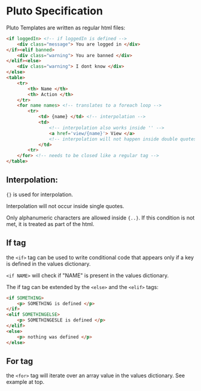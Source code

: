 # Pluto Specification

Pluto Templates are written as regular html files:

```html
<if loggedIn> <!-- if loggedIn is defined -->
	<div class="message"> You are logged in </div>
</if><elif banned>
	<div class="warning"> You are banned </div>
</elif><else>
	<div class="warning"> I dont know </div>
</else>
<table>
	<tr>
		<th> Name </th>
		<th> Action </th>
	</tr>
	<for name names> <!-- translates to a foreach loop -->
		<tr>
			<td> {name} </td> <!-- interpolation -->
			<td>
				<!-- interpolation also works inside '' -->
				<a href='view/{name}'> View </a> 
				<!-- interpolation will not happen inside double quotes: "{name}" -->
			</td>
		<tr>
	</for> <!-- needs to be closed like a regular tag -->
</table>
```

## Interpolation:

`{}` is used for interpolation.

Interpolation will not occur inside single quotes.

Only alphanumeric characters are allowed inside `{..}`. If this condition is
not met, it is treated as part of the html.

## If tag

the `<if>` tag can be used to write conditional code that appears only if
a key is defined in the values dictionary.

`<if NAME>` will check if "NAME" is present in the values dictionary.

The if tag can be extended by the `<else>` and the `<elif>` tags:

```html
<if SOMETHING>
	<p> SOMETHING is defined </p>
</if>
<elif SOMETHINGELSE>
	<p> SOMETHINGESLE is defined </p>
</elif>
<else>
	<p> nothing was defined </p>
</else>
```

## For tag

the `<for>` tag will iterate over an array value in the values dictionary.
See example at top.

